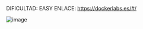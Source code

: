 DIFICULTAD: EASY
ENLACE:  https://dockerlabs.es/#/

![image](https://github.com/danielhidalgo2/WriteUps/assets/60622651/3c1a28fd-bbaf-4f88-bec8-cb6701cbe610)


